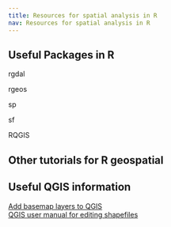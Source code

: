 ```yaml
---
title: Resources for spatial analysis in R
nav: Resources for spatial analysis in R
---
```


## Useful Packages in R

rgdal

rgeos

sp

sf

RQGIS


## Other tutorials for R geospatial


## Useful QGIS information

<a href='https://www.geodose.com/2018/03/how-to-add-google-maps-layer-QGIS-3.html' target='_blank'>Add basemap layers to QGIS</a></br>
<a href='https://docs.qgis.org/2.18/en/docs/user_manual/working_with_vector/editing_geometry_attributes.html' target='_blank'>QGIS user manual for editing shapefiles</a></br>


